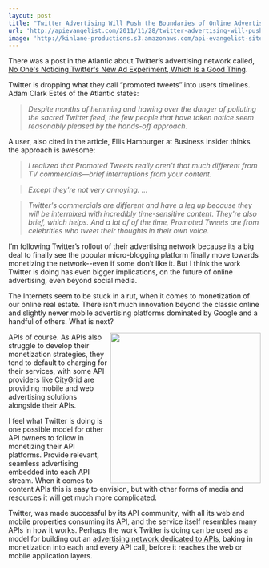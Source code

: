 ```yaml
---
layout: post
title: "Twitter Advertising Will Push the Boundaries of Online Advertising"
url: 'http://apievangelist.com/2011/11/28/twitter-advertising-will-push-the-boundaries-of-online-advertising/'
image: 'http://kinlane-productions.s3.amazonaws.com/api-evangelist-site/blog/Twitter-Promoted-Tweets.png'
---
```


There was a post in the Atlantic about Twitter’s advertising network called, [No One's Noticing Twitter's New Ad Experiment, Which Is a Good Thing][1].

Twitter is dropping what they call “promoted tweets” into users timelines. Adam Clark Estes of the Atlantic states:

> _Despite months of hemming and hawing over the danger of polluting the sacred Twitter feed, the few people that have taken notice seem reasonably pleased by the hands-off approach._

A user, also cited in the article, Ellis Hamburger at Business Insider thinks the approach is awesome:

> _I realized that Promoted Tweets really aren't that much different from TV commercials—brief interruptions from your content._

> _Except they're not very annoying. …_

> _Twitter's commercials are different and have a leg up because they will be intermixed with incredibly time-sensitive content. They're also brief, which helps. And a lot of of the time, Promoted Tweets are from celebrities who tweet their thoughts in their own voice._

I’m following Twitter’s rollout of their advertising network because its a big deal to finally see the popular micro-blogging platform finally move towards monetizing the network--even if some don’t like it. But I think the work Twitter is doing has even bigger implications, on the future of online advertising, even beyond social media.

The Internets seem to be stuck in a rut, when it comes to monetization of our online real estate. There isn’t much innovation beyond the classic online and slightly newer mobile advertising platforms dominated by Google and a handful of others. What is next?

[<img class="c1" src="http://kinlane-productions.s3.amazonaws.com/api-evangelist/Tag-Cloud-API-Advertising.png" alt="" width="300" align="right" />][2]

APIs of course. As APIs also struggle to develop their monetization strategies, they tend to default to charging for their services, with some API providers like [CityGrid][3] are providing mobile and web advertising solutions alongside their APIs.

I feel what Twitter is doing is one possible model for other API owners to follow in monetizing their API platforms. Provide relevant, seamless advertising embedded into each API stream. When it comes to content APIs this is easy to envision, but with other forms of media and resources it will get much more complicated.

Twitter, was made successful by its API community, with all its web and mobile properties consuming its API, and the service itself resembles many APIs in how it works. Perhaps the work Twitter is doing can be used as a model for building out an [advertising network dedicated to APIs][2], baking in monetization into each and every API call, before it reaches the web or mobile application layers.

   [1]: http://www.theatlanticwire.com/technology/2011/11/no-ones-noticing-twitters-new-ad-experiment-which-good-thing/45143/ (No One's Noticing Twitter's New Ad Experiment, Which is a Good Thing)
   [2]: /2011/09/28/advertising-network-dedicated-to-apis-and-developers/ (advertising network dedicated to APIs)
   [3]: http://www.citygridmedia.com/ (CityGrid)
